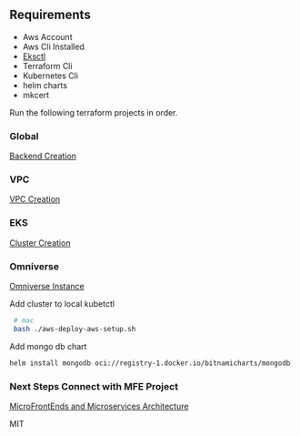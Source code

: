 

## Requirements
- Aws Account
- Aws Cli Installed
- [Eksctl](https://docs.aws.amazon.com/emr/latest/EMR-on-EKS-DevelopmentGuide/setting-up-eksctl.html) 
- Terraform Cli
- Kubernetes Cli
- helm charts
- mkcert

Run the following terraform projects in order.

### Global
[Backend Creation](/terraform/aws/global/README.md)

### VPC

[VPC Creation](/terraform/aws/vpc/README.md)

### EKS

[Cluster Creation](/terraform/aws/cluster/README.md)


### Omniverse 

[Omniverse Instance](/terraform/aws//ovw-instance/README.md)


Add cluster to local kubetctl
```sh
 # mac
 bash ./aws-deploy-aws-setup.sh 
```

Add mongo db chart

```sh
helm install mongodb oci://registry-1.docker.io/bitnamicharts/mongodb


```

### Next Steps Connect with MFE Project

[MicroFrontEnds and Microservices Architecture](https://github.com/JamilOmar/mfe-template)

MIT
